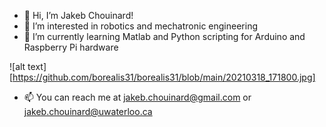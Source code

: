 - 👋 Hi, I’m Jakeb Chouinard!
- 👀 I’m interested in robotics and mechatronic engineering
- 🌱 I’m currently learning Matlab and Python scripting for Arduino and Raspberry Pi hardware

![alt text][https://github.com/borealis31/borealis31/blob/main/20210318_171800.jpg]

- 📫 You can reach me at jakeb.chouinard@gmail.com or jakeb.chouinard@uwaterloo.ca

<!---
borealis31/borealis31 is a ✨ special ✨ repository because its `README.md` (this file) appears on your GitHub profile.
You can click the Preview link to take a look at your changes.
--->
